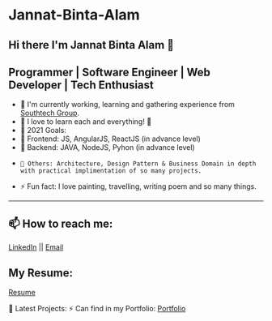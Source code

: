 # Jannat-Binta-Alam


Hi there I'm Jannat Binta Alam 👋
---
## Programmer | Software Engineer | Web Developer | Tech Enthusiast

- 🔭 I'm currently working, learning and gathering experience from [Southtech Group](https://www.southtechgroup.com/).
- 🌱 I love to learn each and everything! 🤣
- 🥅 2021 Goals: 
-   🥅   Frontend: JS, AngularJS, ReactJS (in advance level)
-    🥅  Backend: JAVA, NodeJS, Pyhon (in advance level) 
-     🥅 Others: Architecture, Design Pattern & Business Domain in depth with practical implimentation of so many projects.
- ⚡ Fun fact: I love painting, travelling, writing poem and so many things.

---

## 📫 How to reach me:
[LinkedIn](https://www.linkedin.com/in/jannatbintaalam/) || [Email](jannat.cse.ewu@gmail.com) 

## My Resume:
[Resume](https://github.com/JannatRuma/resume/blob/master/Resume_Jannat_Binta_Alam.pdf) 

📕 Latest Projects:
 ⚡ Can find in my Portfolio:
     [Portfolio](https://jannatruma.github.io/home/)
